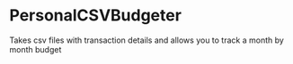 # PersonalCSVBudgeter
Takes csv files with transaction details and allows you to track a month by month budget
